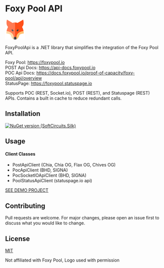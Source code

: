 # Foxy Pool API

<img src="https://raw.githubusercontent.com/ByronAP/FoxyPoolApi/main/Assets/fox-128.png" width="64px"> 

FoxyPoolApi is a .NET library that simplifies the integration of the Foxy Pool API.

Foxy Pool: https://foxypool.io<br/>
POST Api Docs: https://api-docs.foxypool.io<br/>
POC Api Docs: https://docs.foxypool.io/proof-of-capacity/foxy-pool/api/overview<br/>
StatusPage: https://foxypool.statuspage.io

Supports POC (REST, Socket.io), POST (REST), and Statuspage (REST) APIs.
Contains a built in cache to reduce redundant calls.


## Installation

[![NuGet version (SoftCircuits.Silk)](https://img.shields.io/nuget/v/FoxyPoolApi.svg?style=flat-square)](https://www.nuget.org/packages/FoxyPoolApi/)


## Usage

#### Client Classes
* PostApiClient (Chia, Chia OG, Flax OG, Chives OG)
* PocApiClient (BHD, SIGNA)
* PocSocketIOApiClient (BHD, SIGNA)
* PoolStatusApiClient (statuspage.io api)

[SEE DEMO PROJECT](https://github.com/ByronAP/FoxyPoolApi/blob/main/FoxyPoolApiDemo/Program.cs)


## Contributing
Pull requests are welcome. For major changes, please open an issue first to discuss what you would like to change.


## License
[MIT](https://choosealicense.com/licenses/mit/)

Not affiliated with Foxy Pool, Logo used with permission
